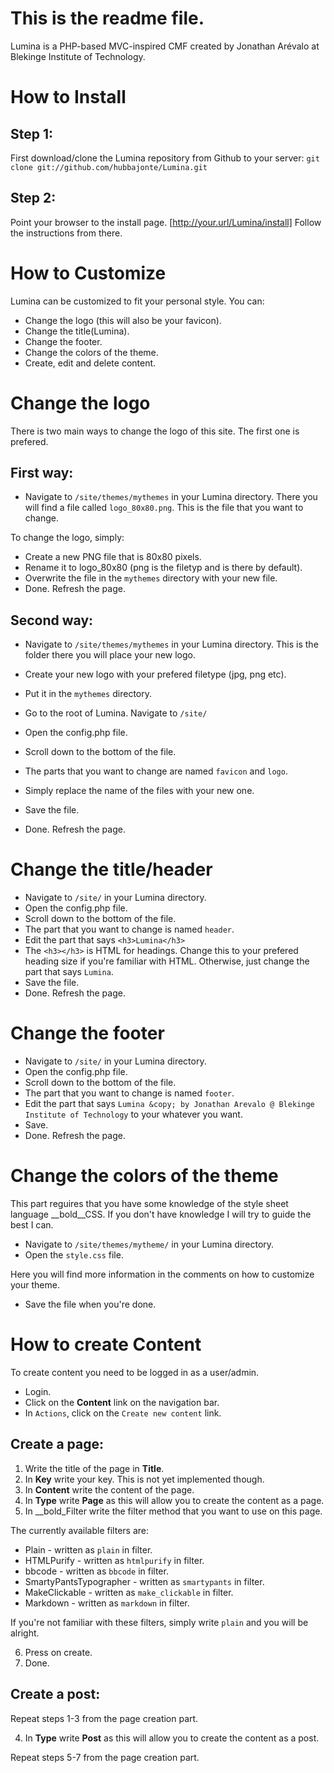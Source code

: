 This is the readme file.
========================

Lumina is a PHP-based MVC-inspired CMF created by Jonathan Arévalo at Blekinge Institute of Technology.

How to Install
==============

Step 1:
-------
First download/clone the Lumina repository from Github to your server:
`git clone git://github.com/hubbajonte/Lumina.git`

Step 2:
-------
Point your browser to the install page.
[http://your.url/Lumina/install]
Follow the instructions from there.

How to Customize
================
Lumina can be customized to fit your personal style.
You can:

* Change the logo (this will also be your favicon).
* Change the title(Lumina).
* Change the footer.
* Change the colors of the theme.
* Create, edit and delete content.

Change the logo
===============
There is two main ways to change the logo of this site.
The first one is prefered.

First way:
----------
* Navigate to `/site/themes/mythemes` in your Lumina directory.
There you will find a file called `logo_80x80.png`.
This is the file that you want to change.

To change the logo, simply:
* Create a new PNG file that is 80x80 pixels.
* Rename it to logo_80x80 (png is the filetyp and is there by default).
* Overwrite the file in the `mythemes` directory with your new file.
* Done. Refresh the page.

Second way:
-----------
* Navigate to `/site/themes/mythemes` in your Lumina directory.
This is the folder there you will place your new logo.

* Create your new logo with your prefered filetype (jpg, png etc).
* Put it in the `mythemes` directory.
* Go to the root of Lumina. Navigate to `/site/`
* Open the config.php file.
* Scroll down to the bottom of the file. 
* The parts that you want to change are named `favicon` and `logo`.
* Simply replace the name of the files with your new one.
* Save the file.
* Done. Refresh the page.

Change the title/header
=======================
* Navigate to `/site/` in your Lumina directory.
* Open the config.php file.
* Scroll down to the bottom of the file.
* The part that you want to change is named `header`.
* Edit the part that says `<h3>Lumina</h3>`
* The `<h3></h3>` is HTML for headings. Change this to your prefered heading size if you're familiar with HTML. Otherwise, just change the part that says `Lumina`.
* Save the file.
* Done. Refresh the page.


Change the footer
=================
* Navigate to `/site/` in your Lumina directory.
* Open the config.php file.
* Scroll down to the bottom of the file.
* The part that you want to change is named `footer`.
* Edit the part that says `Lumina &copy; by Jonathan Arevalo @ Blekinge Institute of Technology` to your whatever you want.
* Save.
* Done. Refresh the page.


Change the colors of the theme
==============================
This part reguires that you have some knowledge of the style sheet language __bold__CSS.
If you don't have knowledge I will try to guide the best I can.

* Navigate to `/site/themes/mytheme/` in your Lumina directory.
* Open the `style.css` file.

Here you will find more information in the comments on how to customize your theme.

* Save the file when you're done.

How to create Content
=====================
To create content you need to be logged in as a user/admin.

* Login.
* Click on the __Content__ link on the navigation bar.
* In `Actions`, click on the `Create new content` link.

Create a page:
--------------
1. Write the title of the page in __Title__.
2. In __Key__ write your key. This is not yet implemented though.
3. In __Content__ write the content of the page.
4. In __Type__ write __Page__ as this will allow you to create the content as a page.
5. In __bold_Filter write the filter method that you want to use on this page. 

The currently available filters are:

* Plain - written as `plain` in filter.
* HTMLPurify - written as `htmlpurify` in filter.
* bbcode - written as `bbcode` in filter.
* SmartyPantsTypographer - written as `smartypants` in filter.
* MakeClickable - written as `make_clickable` in filter.
* Markdown - written as `markdown` in filter.

If you're not familiar with these filters, simply write `plain` and you will be alright.

6. Press on create.
7. Done.

Create a post:
--------------
Repeat steps 1-3 from the page creation part.

4. In __Type__ write __Post__ as this will allow you to create the content as a post.

Repeat steps 5-7 from the page creation part.






